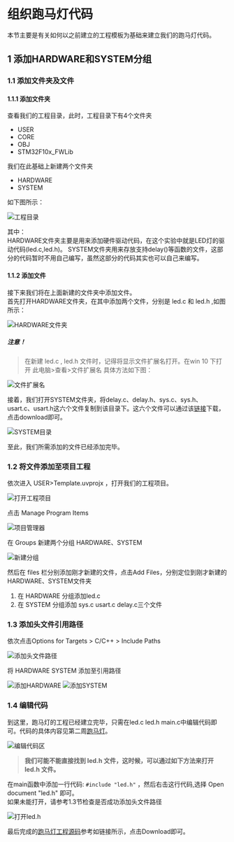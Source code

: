 # 组织跑马灯代码

本节主要是有关如何以之前建立的工程模板为基础来建立我们的跑马灯代码。

## 1 添加HARDWARE和SYSTEM分组

### 1.1 添加文件夹及文件

#### 1.1.1 添加文件夹

查看我们的工程目录，此时，工程目录下有4个文件夹

- USER
- CORE
- OBJ
- STM32F10x_FWLib

我们在此基础上新建两个文件夹

- HARDWARE
- SYSTEM

如下图所示：

![工程目录]

其中：  
HARDWARE文件夹主要是用来添加硬件驱动代码，在这个实验中就是LED灯的驱动代码(led.c,led.h)。
SYSTEM文件夹用来存放支持delay()等函数的文件，这部分的代码暂时不用自己编写，虽然这部分的代码其实也可以自己来编写。

#### 1.1.2 添加文件

接下来我们将在上面新建的文件夹中添加文件。  
首先打开HARDWARE文件夹，在其中添加两个文件，分别是 led.c 和 led.h ,如图所示：

![HARDWARE文件夹]

##### 注意！

>在新建 led.c , led.h 文件时，记得将显示文件扩展名打开。在win 10 下打开 此电脑>查看>文件扩展名 具体方法如下图：

![文件扩展名]

接着，我们打开SYSTEM文件夹，将delay.c、delay.h、sys.c、sys.h、usart.c、usart.h这六个文件复制到该目录下。这六个文件可以通过该[链接]下载，点击download即可。

![SYSTEM目录]

至此，我们所需添加的文件已经添加完毕。

### 1.2 将文件添加至项目工程

依次进入 USER>Template.uvprojx ，打开我们的工程项目。

![打开工程项目]

点击 Manage Program Items

![项目管理器]

在 Groups 新建两个分组 HARDWARE、SYSTEM

![新建分组]

然后在 files 栏分别添加刚才新建的文件，点击Add Files，分别定位到刚才新建的HARDWARE、SYSTEM文件夹

1. 在 HARDWARE 分组添加led.c
2. 在 SYSTEM 分组添加 sys.c usart.c delay.c三个文件

### 1.3 添加头文件引用路径

依次点击Options for Targets > C/C++ > Include Paths

![添加头文件路径]

将 HARDWARE SYSTEM 添加至引用路径

![添加HARDWARE]
![添加SYSTEM]

### 1.4 编辑代码

到这里，跑马灯的工程已经建立完毕，只需在led.c led.h main.c中编辑代码即可。代码的具体内容见第二周[跑马灯]。

![编辑代码区]

> **我们可能不能直接找到 led.h 文件，这时候，可以通过如下方法来打开 led.h 文件。**

在main函数中添加一行代码: `#include "led.h"` ，然后右击这行代码,选择 Open document "led.h" 即可。  
如果未能打开，请参考1.3节检查是否成功添加头文件路径

![打开led.h]

最后完成的[跑马灯工程源码]参考如链接所示，点击Download即可。

[工程目录]: <./image/1.png>
[HARDWARE文件夹]: <./image/2.png>
[文件扩展名]: <./image/3.png>
[SYSTEM目录]: <./image/4.png>
[打开工程项目]: <./image/5.png>
[项目管理器]: <./image/6.png>
[新建分组]: <./image/7.png>
[添加头文件路径]: <./image/8.png>
[添加HARDWARE]: <./image/9.png>
[添加SYSTEM]: <./image/10.png>
[编辑代码区]: <./image/11.png>

[链接]: <./SYSTEM.rar>
[跑马灯]: <../第二周/跑马灯.md>
[跑马灯工程源码]: <./跑马灯.zip>
[打开led.h]: <./image/12.png>